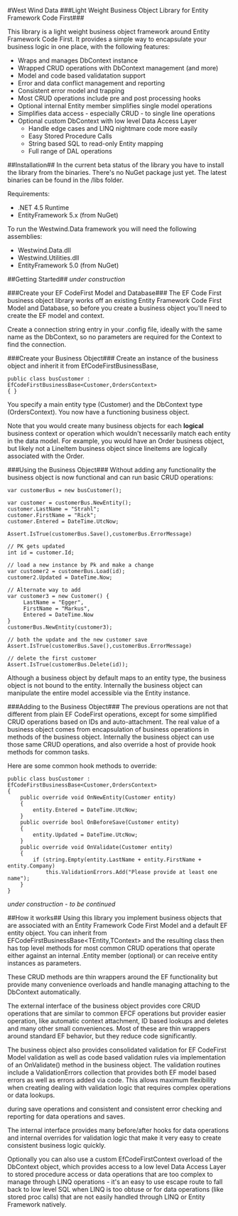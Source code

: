 #West Wind Data
###Light Weight Business Object Library for Entity Framework Code First###

This library is a light weight business object framework around Entity Framework Code First.
It provides a simple way to encapsulate your business logic in one place, with the following
features:

* Wraps and manages DbContext instance
* Wrapped CRUD operations with DbContext management (and more)
* Model and code based validatation support
* Error and data conflict management and reporting
* Consistent error model and trapping
* Most CRUD operations include pre and post processing hooks
* Optional internal Entity member simplifies single model operations
* Simplifies data access - especially CRUD - to single line operations
* Optional custom DbContext with low level Data Access Layer
	 * Handle edge cases and LINQ nightmare code more easily    	
     * Easy Stored Procedure Calls
	 * String based SQL to read-only Entity mapping
     * Full range of DAL operations
     
##Installation##
In the current beta status of the library you have to install the library
from the binaries. There's no NuGet package just yet. The latest binaries
can be found in the /libs folder.

Requirements:
* .NET 4.5 Runtime
* EntityFramework 5.x (from NuGet)

To run the Westwind.Data framework you will need the following assemblies:

* Westwind.Data.dll
* Westwind.Utilities.dll
* EntityFramework 5.0 (from NuGet)

##Getting Started##
*under construction*

###Create your EF CodeFirst Model and Database###
The EF Code First business object library works off an existing Entity Framework Code First
Model and Database, so before you create a business object you'll need to create the 
EF model and context. 

Create a connection string entry in your .config file, ideally with the same name as the 
DbContext, so no parameters are required for the Context to find the connection.

###Create your Business Object###
Create an instance of the business object and inherit it from EfCodeFirstBusinessBase,

	public class busCustomer : EfCodeFirstBusinessBase<Customer,OrdersContext>
    { }    

You specify a main entity type (Customer) and the DbContext type (OrdersContext). 
You now have a functioning business object.

Note that you would create many business objects for each **logical** business context
or operation which wouldn't necessarily match each entity in the data model. For example,
you would have an Order business object, but likely not a LineItem business object since
lineitems are logically associated with the Order.

###Using the Business Object###
Without adding any functionality the business object is now functional and can run basic
CRUD operations:

    var customerBus = new busCustomer();
    
    var customer = customerBus.NewEntity();
    customer.LastName = "Strahl";
    customer.FirstName = "Rick";
    customer.Entered = DateTime.UtcNow;
    
	Assert.IsTrue(customerBus.Save(),customerBus.ErrorMessage)
    
    // PK gets updated
    int id = customer.Id;
    
    // load a new instance by Pk and make a change
    var customer2 = customerBus.Load(id);
    customer2.Updated = DateTime.Now;

    // Alternate way to add
    var customer3 = new Customer() {
         LastName = "Egger",
         FirstName = "Markus",
         Entered = DateTime.Now
    }
    customerBus.NewEntity(customer3);

    // both the update and the new customer save
	Assert.IsTrue(customerBus.Save(),customerBus.ErrorMessage)
        
    // delete the first customer
    Assert.IsTrue(customerBus.Delete(id));

Although a business object by default maps to an entity type, the business object
is not bound to the entity. Internally the business object can manipulate the 
entire model accessible via the Entity instance.

###Adding to the Business Object###
The previous operations are not that different from plain EF CodeFirst operations, except
for some simplified CRUD operations based on IDs and auto-attachment. The real value
of a business object comes from encapsulation of business operations in methods of the
business object. Internally the business object can use those same CRUD operations,
and also override a host of provide hook methods for common tasks.

Here are some common hook methods to override:

	public class busCustomer : EfCodeFirstBusinessBase<Customer,OrdersContext>
    { 
		public override void OnNewEntity(Customer entity)
		{
			entity.Entered = DateTime.UtcNow;
		}
		public override bool OnBeforeSave(Customer entity)
		{
			entity.Updated = DateTime.UtcNow;
		}
		public override void OnValidate(Customer entity)
		{
			if (string.Empty(entity.LastName + entity.FirstName + entity.Company)
				this.ValidationErrors.Add("Please provide at least one name");
		}
    }    

*under construction - to be continued*

##How it works##
Using this library you implement business objects that are associated
with an Entity Framework Code First Model and a default EF entity object.
You can inherit from EFCodeFirstBusinessBase<TEntity,TContext> and the
resulting class then has top level methods for most common CRUD operations
that operate either against an internal .Entity member (optional) or can receive
entity instances as parameters.

These CRUD methods are thin wrappers around the EF functionality but provide many 
convenience overloads and handle managing attaching to the DbContext automatically.

The external interface of the business object provides core CRUD operations that 
are similar to common EFCF operations but provider easier operation, like automatic
context attachment, ID based lookups and deletes and many other small conveniences. 
Most of these are thin wrappers around standard EF behavior, but they reduce 
code significantly.

The business object also provides consolidated validation for EF CodeFirst Model validation 
as well as code based validation rules via implementation of an OnValidate() method in
the business object. The validation routines include a ValidationErrors collection that
provides both EF model based errors as well as errors added via code. This allows maximum
flexibility when creating dealing with validation logic that requires complex operations
or data lookups.

during save operations and consistent and consistent error 
checking and reporting for data operations and saves. 

The internal interface provides many before/after hooks for data operations and internal
overrides for validation logic that make it very easy to create consistent business logic quickly.

Optionally you can also use a custom EfCodeFirstContext overload of the DbContext object, which
provides access to a low level Data Access Layer to stored procedure access or data operations
that are too complex to manage through LINQ operations - it's an easy to use escape route to
fall back to low level SQL when LINQ is too obtuse or for data operations (like stored proc calls)
that are not easily handled through LINQ or Entity Framework natively.

